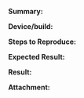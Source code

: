 **Summary:**



**Device/build:**



**Steps to Reproduce:**



**Expected Result:**



**Result:**



**Attachment:**